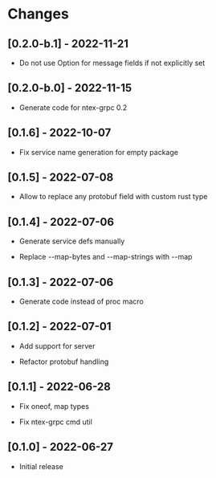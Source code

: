 # Changes

## [0.2.0-b.1] - 2022-11-21

* Do not use Option for message fields if not explicitly set

## [0.2.0-b.0] - 2022-11-15

* Generate code for ntex-grpc 0.2

## [0.1.6] - 2022-10-07

* Fix service name generation for empty package

## [0.1.5] - 2022-07-08

* Allow to replace any protobuf field with custom rust type

## [0.1.4] - 2022-07-06

* Generate service defs manually

* Replace --map-bytes and --map-strings with --map

## [0.1.3] - 2022-07-06

* Generate code instead of proc macro

## [0.1.2] - 2022-07-01

* Add support for server

* Refactor protobuf handling

## [0.1.1] - 2022-06-28

* Fix oneof, map types

* Fix ntex-grpc cmd util

## [0.1.0] - 2022-06-27

* Initial release
